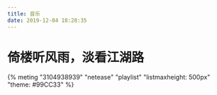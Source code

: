 ```yaml
---
title: 音乐
date: 2019-12-04 18:28:35
---
```


# 倚楼听风雨，淡看江湖路


{% meting "3104938939" "netease" "playlist" "listmaxheight: 500px" "theme: #99CC33" %}